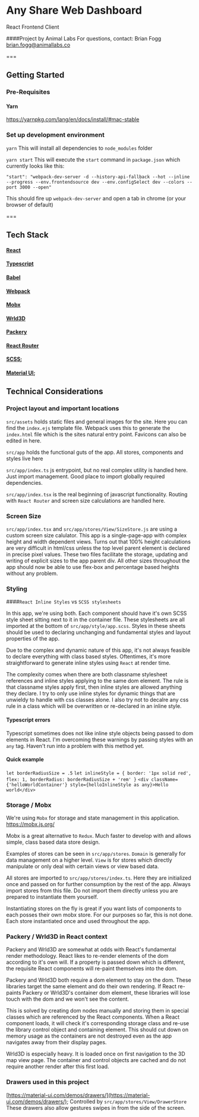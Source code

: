 # Any Share Web Dashboard
React Frontend Client


####Project by Animal Labs
For questions, contact:
Brian Fogg
brian.fogg@animallabs.co


===

## Getting Started

### Pre-Requisites

#### Yarn
https://yarnpkg.com/lang/en/docs/install/#mac-stable

### Set up development environment

`yarn`
This will install all dependencies to `node_modules` folder

`yarn start`
This will execute the `start` command in `package.json` which currently looks like this:

`"start": "webpack-dev-server -d --history-api-fallback --hot --inline --progress --env.frontendsource dev --env.configSelect dev --colors --port 3000 --open"`

This should fire up `webpack-dev-server` and open a tab in chrome (or your browser of default)

===

## Tech Stack

#### [React](https://reactjs.org/)
#### [Typescript](https://www.typescriptlang.org/)
#### [Babel](https://babeljs.io/)
#### [Webpack](https://webpack.js.org/)
#### [Mobx](https://mobx.js.org/)
#### [Wrld3D](https://www.wrld3d.com/)
#### [Packery](https://packery.metafizzy.co/)
#### [React Router](https://reacttraining.com/react-router/)
#### [SCSS](https://sass-lang.com/);
#### [Material UI](https://material-ui.com/);


## Technical Considerations

### Project layout and important locations

`src/assets` holds static files and general images for the site. Here you can find the `index.ejs` template file. Webpack uses this to generate the `index.html` file which is the sites natural entry point. Favicons can also be edited in here.

`src/app` holds the functional guts of the app. All stores, components and styles live here

`src/app/index.ts` js entrypoint, but no real complex utility is handled here. Just import management. Good place to import globally required dependencies.

`src/app/index.tsx` is the real beginning of javascript functionality. Routing with `React Router` and screen size calculations are handled here.


### Screen Size

`src/app/index.tsx` and `src/app/stores/View/SizeStore.js` are using a custom screen size calulator. This app is a single-page-app with complex height and width dependent views. Turns out that 100% height calculations are very difficult in html/css unless the top level parent element is declared in precise pixel values. These two files facilitate the storage, updating and writing of explicit sizes to the app parent div. All other sizes throughout the app should now be able to use flex-box and percentage based heights without any problem.

### Styling

####`React Inline Styles` vs `SCSS stylesheets`

In this app, we're using both. Each component should have it's own SCSS style sheet sitting next to it in the container file. These stylesheets are all imported at the bottom of `src/app/style/app.scss`. Styles in these sheets should be used to declaring unchanging and fundamental styles and layout properties of the app.

Due to the complex and dynamic nature of this app, it's not always feasible to declare everything with class based styles. Oftentimes, it's more straightforward to generate inline styles using `React` at render time.

The complexity comes when there are both classname stylesheet references and inline styles applying to the same dom element. The rule is that classname styles apply first, then inline styles are allowed anything they declare. I try to only use inline styles for dynamic things that are unwieldy to handle with css classes alone. I also try not to decalre any css rule in a class which will be overwritten or re-declared in an inline style.

#### Typescript errors
Typescript sometimes does not like inline style objects being passed to dom elements in React. I'm overcoming these warnings by passing styles with an `any` tag. Haven't run into a problem with this method yet.

#### Quick example

`let borderRadiusSize = .5`
`let inlineStyle = {
  border: '1px solid red',
  flex: 1,
  borderRadius: borderRadiusSize + 'rem'
}`
`<div className={'helloWorldContainer'} style={helloInlineStyle as any}>Hello world</div>`


### Storage / Mobx

We're using `Mobx` for storage and state management in this application.
https://mobx.js.org/

Mobx is a great alternative to `Redux`. Much faster to develop with and allows simple, class based data store design.

Examples of stores can be seen in `src/app/stores`.
`Domain` is generally for data management on a higher level.
`View` is for stores which directly manipulate or only deal with certain views or view based data.

All stores are imported to `src/app/stores/index.ts`. Here they are initialized once and passed on for further consumption by the rest of the app. Always import stores from this file. Do not import them directly unless you are prepared to instantiate them yourself.

Instantiating stores on the fly is great if you want lists of components to each posses their own mobx store. For our purposes so far, this is not done. Each store instantiated once and used throughout the app.

### Packery / Wrld3D in React context

Packery and Wrld3D are somewhat at odds with React's fundamental render methodology. React likes to re-render elements of the dom according to it's own will. If a property is passed down which is different, the requisite React components will re-paint themselves into the dom.

Packery and Wrld3D both require a dom element to stay on the dom. These libraries target the same element and do their own rendering. If React re-paints Packery or Wrld3D's container dom element, these libraries will lose touch with the dom and we won't see the content.

This is solved by creating dom nodes manually and storing them in special classes which are referenced by the React components. When a React component loads, it will check it's corresponding storage class and re-use the library control object and containing element. This should cut down on memory usage as the containers are not destroyed even as the app navigates away from their display pages.

Wrld3D is especially heavy. It is loaded once on first navigation to the 3D map view page. The container and control objects are cached and do not require another render after this first load.

### Drawers used in this project
[https://material-ui.com/demos/drawers/](https://material-ui.com/demos/drawers/);
Controlled by `src/app/stores/View/DrawerStore`
These drawers also allow gestures swipes in from the side of the screen.
